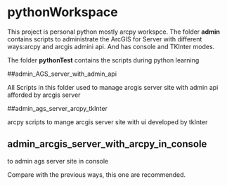 # pythonWorkspace
This project is personal python mostly arcpy workspce.
The folder **admin** contains scripts to administrate the ArcGIS for Server with different ways:arcpy and arcgis admini api.
And has console and TKInter modes.

The folder **pythonTest** contains the scripts during python learning

##admin_AGS_server_with_admin_api

All Scripts in this folder used to manage arcgis server site with admin api afforded by arcgis server

##admin_ags_server_arcpy_tkInter

arcpy scripts to mange arcgis server site with ui developed by tkInter

## admin_arcgis_server_with_arcpy_in_console

to admin ags server site in console

Compare with the previous ways, this one are recommended.

